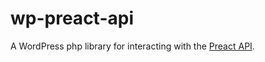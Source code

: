 # wp-preact-api
A WordPress php library for interacting with the [Preact API](http://docs.preact.com/#overview).
